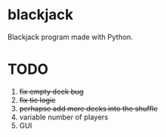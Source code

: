 # blackjack
Blackjack program made with Python.

# TODO
1. ~~fix empty deck bug~~
2. ~~fix tie logic~~
3. ~~perhapse add more decks into the shuffle~~
4. variable number of players
5. GUI
